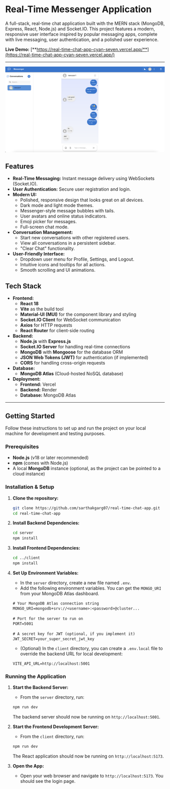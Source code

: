 # Real-Time Messenger Application

A full-stack, real-time chat application built with the MERN stack (MongoDB, Express, React, Node.js) and Socket.IO. This project features a modern, responsive user interface inspired by popular messaging apps, complete with live messaging, user authentication, and a polished user experience.

**Live Demo:** [**https://real-time-chat-app-cyan-seven.vercel.app/**](https://real-time-chat-app-cyan-seven.vercel.app/)

---

![Application Screenshot](./client/assets/image.png)

## Features

- **Real-Time Messaging:** Instant message delivery using WebSockets (Socket.IO).
- **User Authentication:** Secure user registration and login.
- **Modern UI:**
    - Polished, responsive design that looks great on all devices.
    - Dark mode and light mode themes.
    - Messenger-style message bubbles with tails.
    - User avatars and online status indicators.
    - Emoji picker for messages.
    - Full-screen chat mode.
- **Conversation Management:**
    - Start new conversations with other registered users.
    - View all conversations in a persistent sidebar.
    - "Clear Chat" functionality.
- **User-Friendly Interface:**
    - Dropdown user menu for Profile, Settings, and Logout.
    - Intuitive icons and tooltips for all actions.
    - Smooth scrolling and UI animations.

## Tech Stack

- **Frontend:**
  - **React 18**
  - **Vite** as the build tool
  - **Material-UI (MUI)** for the component library and styling
  - **Socket.IO Client** for WebSocket communication
  - **Axios** for HTTP requests
  - **React Router** for client-side routing
- **Backend:**
  - **Node.js** with **Express.js**
  - **Socket.IO Server** for handling real-time connections
  - **MongoDB** with **Mongoose** for the database ORM
  - **JSON Web Tokens (JWT)** for authentication (if implemented)
  - **CORS** for handling cross-origin requests
- **Database:**
  - **MongoDB Atlas** (Cloud-hosted NoSQL database)
- **Deployment:**
  - **Frontend:** Vercel
  - **Backend:** Render
  - **Database:** MongoDB Atlas

---

## Getting Started

Follow these instructions to set up and run the project on your local machine for development and testing purposes.

### Prerequisites

- **Node.js** (v18 or later recommended)
- **npm** (comes with Node.js)
- A local **MongoDB** instance (optional, as the project can be pointed to a cloud instance)

### Installation & Setup

1.  **Clone the repository:**
    ```bash
    git clone https://github.com/sarthakgarg07/real-time-chat-app.git
    cd real-time-chat-app
    ```

2.  **Install Backend Dependencies:**
    ```bash
    cd server
    npm install
    ```

3.  **Install Frontend Dependencies:**
    ```bash
    cd ../client
    npm install
    ```

4.  **Set Up Environment Variables:**
    -   In the `server` directory, create a new file named `.env`.
    -   Add the following environment variables. You can get the `MONGO_URI` from your MongoDB Atlas dashboard.

    ```env
    # Your MongoDB Atlas connection string
    MONGO_URI=mongodb+srv://<username>:<password>@cluster...
    
    # Port for the server to run on
    PORT=5001
    
    # A secret key for JWT (optional, if you implement it)
    JWT_SECRET=your_super_secret_jwt_key
    ```
    
    -   (Optional) In the `client` directory, you can create a `.env.local` file to override the backend URL for local development:
    ```env
    VITE_API_URL=http://localhost:5001
    ```

### Running the Application

1.  **Start the Backend Server:**
    -   From the `server` directory, run:
    ```bash
    npm run dev
    ```
    The backend server should now be running on `http://localhost:5001`.

2.  **Start the Frontend Development Server:**
    -   From the `client` directory, run:
    ```bash
    npm run dev
    ```
    The React application should now be running on `http://localhost:5173`.

3.  **Open the App:**
    -   Open your web browser and navigate to `http://localhost:5173`. You should see the login page. 